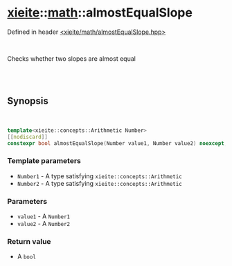 # [xieite](../xieite.md)::[math](../math.md)::almostEqualSlope
Defined in header [<xieite/math/almostEqualSlope.hpp>](../../include/xieite/math/almostEqualSlope.hpp)

<br/>

Checks whether two slopes are almost equal

<br/><br/>

## Synopsis

<br/>

```cpp
template<xieite::concepts::Arithmetic Number>
[[nodiscard]]
constexpr bool almostEqualSlope(Number value1, Number value2) noexcept;
```
### Template parameters
- `Number1` - A type satisfying `xieite::concepts::Arithmetic`
- `Number2` - A type satisfying `xieite::concepts::Arithmetic`
### Parameters
- `value1` - A `Number1`
- `value2` - A `Number2`
### Return value
- A `bool`
